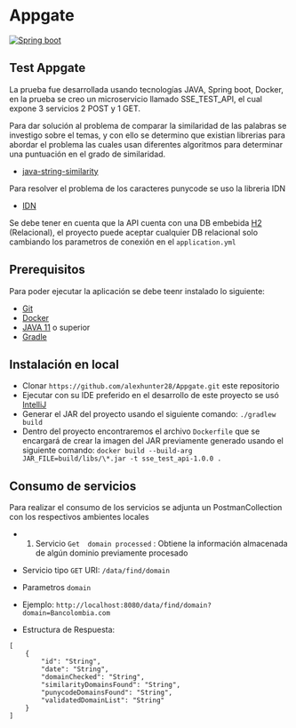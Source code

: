 # Appgate
[![Spring boot](https://img.shields.io/badge/Spring%20boot-2.5.5-green)](https://spring.io/)


## Test Appgate

La prueba fue desarrollada usando tecnologías JAVA, Spring boot, Docker, en la prueba se creo un microservicio llamado SSE_TEST_API, el cual expone 3 servicios 2 POST y 1 GET.

Para dar solución al problema de comparar la similaridad de las palabras se investigo sobre el temas, y con ello se determino que existian librerias  para abordar el problema las cuales usan diferentes algoritmos para determinar una puntuación en el grado de similaridad.

* [java-string-similarity](https://github.com/rrice/java-string-similarity)

Para resolver el problema de los caracteres punycode se uso la libreria IDN
* [IDN](https://docs.oracle.com/javase/7/docs/api/java/net/IDN.html)

Se debe tener en cuenta que la API cuenta con una DB embebida [H2](https://www.h2database.com/) (Relacional), el proyecto puede aceptar cualquier DB relacional solo cambiando los parametros de conexión en el `application.yml`

## Prerequisitos

Para poder ejecutar la aplicación se debe teenr instalado lo siguiente:

* [Git](http://git-scm.com/)
* [Docker](https://www.docker.com/)
* [JAVA 11](https://www.oracle.com/java/technologies/downloads/) o superior
* [Gradle](https://gradle.org/)
 
## Instalación en local
* Clonar `https://github.com/alexhunter28/Appgate.git` este repositorio
* Ejecutar con su IDE preferido en el desarrollo de este proyecto se usó [IntelliJ](https://www.jetbrains.com/)
* Generar el JAR del proyecto usando el siguiente comando: `./gradlew build`
* Dentro del proyecto encontraremos el archivo `Dockerfile` que se encargará de crear la imagen del JAR previamente 
  generado usando el siguiente comando: `docker build --build-arg JAR_FILE=build/libs/\*.jar -t sse_test_api-1.0.0 .`



## Consumo de servicios

Para realizar el consumo de los servicios se adjunta un PostmanCollection con los respectivos ambientes locales

* 1. Servicio `Get  domain processed` : Obtiene la información almacenada de algún dominio previamente procesado
* Servicio tipo `GET` URI: `/data/find/domain`
* Parametros `domain`
* Ejemplo: `http://localhost:8080/data/find/domain?domain=Bancolombia.com`

* Estructura de Respuesta:

````
[
    {
        "id": "String",
        "date": "String",
        "domainChecked": "String",
        "similarityDomainsFound": "String",
        "punycodeDomainsFound": "String",
        "validatedDomainList": "String"     
    }
]

````



